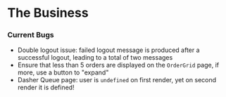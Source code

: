 # The Business

### Current Bugs

* Double logout issue: failed logout message is produced after a successful logout, leading to a total of two messages
* Ensure that less than 5 orders are displayed on the `OrderGrid` page, if more, use a button to "expand"
* Dasher Queue page: user is `undefined` on first render, yet on second render it is defined!